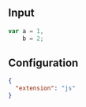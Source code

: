 
## Input
```javascript input
var a = 1,
    b = 2;
```

## Configuration
```json configuration
{
  "extension": "js"
}
```

